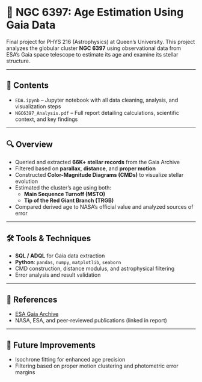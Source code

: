 # 🌌 NGC 6397: Age Estimation Using Gaia Data

Final project for PHYS 216 (Astrophysics) at Queen’s University. This project analyzes the globular cluster **NGC 6397** using observational data from ESA’s Gaia space telescope to estimate its age and examine its stellar structure.

---

## 📁 Contents

- `EDA.ipynb` – Jupyter notebook with all data cleaning, analysis, and visualization steps
- `NGC6397_Analysis.pdf` – Full report detailing calculations, scientific context, and key findings

---

## 🔍 Overview

- Queried and extracted **66K+ stellar records** from the Gaia Archive
- Filtered based on **parallax**, **distance**, and **proper motion**
- Constructed **Color-Magnitude Diagrams (CMDs)** to visualize stellar evolution
- Estimated the cluster’s age using both:
  - **Main Sequence Turnoff (MSTO)**
  - **Tip of the Red Giant Branch (TRGB)**
- Compared derived age to NASA’s official value and analyzed sources of error

---

## 🛠 Tools & Techniques

- **SQL / ADQL** for Gaia data extraction  
- **Python**: `pandas`, `numpy`, `matplotlib`, `seaborn`  
- CMD construction, distance modulus, and astrophysical filtering  
- Error analysis and result validation

---

## 📎 References

- [ESA Gaia Archive](https://gea.esac.esa.int/archive/)
- NASA, ESA, and peer-reviewed publications (linked in report)

---

## 🚀 Future Improvements

- Isochrone fitting for enhanced age precision  
- Filtering based on proper motion clustering and photometric error margins  
